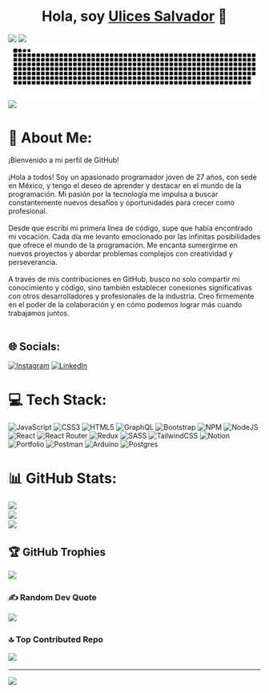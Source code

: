 <div align="center">
<h1 align="center">Hola, soy <a href="https://www.linkedin.com/in/ulices-salvador-aguila-contreras-5b4130242/">Ulices Salvador</a> 👋</h1>
</div>
<img src="https://i.imgur.com/pe8591u.png"/>
<img src="https://user-images.githubusercontent.com/73097560/115834477-dbab4500-a447-11eb-908a-139a6edaec5c.gif">

<div align="center">
  <img  src="https://github.com/1999AZZAR/1999AZZAR/blob/main/resources/img/grid-snake.svg"
       alt="snake" /></a>
</div>
<img src="https://user-images.githubusercontent.com/73097560/115834477-dbab4500-a447-11eb-908a-139a6edaec5c.gif">

# 💫 About Me:
¡Bienvenido a mi perfil de GitHub!<br><br>¡Hola a todos! Soy un apasionado programador joven de 27 años, con sede en México, y tengo el deseo de aprender y destacar en el mundo de la programación. Mi pasión por la tecnología me impulsa a buscar constantemente nuevos desafíos y oportunidades para crecer como profesional.<br><br>Desde que escribí mi primera línea de código, supe que había encontrado mi vocación. Cada día me levanto emocionado por las infinitas posibilidades que ofrece el mundo de la programación. Me encanta sumergirme en nuevos proyectos y abordar problemas complejos con creatividad y perseverancia.<br><br>A través de mis contribuciones en GitHub, busco no solo compartir mi conocimiento y código, sino también establecer conexiones significativas con otros desarrolladores y profesionales de la industria. Creo firmemente en el poder de la colaboración y en cómo podemos lograr más cuando trabajamos juntos.<br><br>


## 🌐 Socials:
[![Instagram](https://img.shields.io/badge/Instagram-%23E4405F.svg?logo=Instagram&logoColor=white)](https://instagram.com/https://instagram.com/sac_s13?utm_source=qr&igshid=ZDc4ODBmNjlmNQ%3D%3D ) [![LinkedIn](https://img.shields.io/badge/LinkedIn-%230077B5.svg?logo=linkedin&logoColor=white)](https://linkedin.com/in/www.linkedin.com/in/ulices-salvador-aguila-contreras-5b4130242) 

# 💻 Tech Stack:
![JavaScript](https://img.shields.io/badge/javascript-%23323330.svg?style=for-the-badge&logo=javascript&logoColor=%23F7DF1E) ![CSS3](https://img.shields.io/badge/css3-%231572B6.svg?style=for-the-badge&logo=css3&logoColor=white) ![HTML5](https://img.shields.io/badge/html5-%23E34F26.svg?style=for-the-badge&logo=html5&logoColor=white) ![GraphQL](https://img.shields.io/badge/-GraphQL-E10098?style=for-the-badge&logo=graphql&logoColor=white) ![Bootstrap](https://img.shields.io/badge/bootstrap-%23563D7C.svg?style=for-the-badge&logo=bootstrap&logoColor=white) ![NPM](https://img.shields.io/badge/NPM-%23000000.svg?style=for-the-badge&logo=npm&logoColor=white) ![NodeJS](https://img.shields.io/badge/node.js-6DA55F?style=for-the-badge&logo=node.js&logoColor=white) ![React](https://img.shields.io/badge/react-%2320232a.svg?style=for-the-badge&logo=react&logoColor=%2361DAFB) ![React Router](https://img.shields.io/badge/React_Router-CA4245?style=for-the-badge&logo=react-router&logoColor=white) ![Redux](https://img.shields.io/badge/redux-%23593d88.svg?style=for-the-badge&logo=redux&logoColor=white) ![SASS](https://img.shields.io/badge/SASS-hotpink.svg?style=for-the-badge&logo=SASS&logoColor=white) ![TailwindCSS](https://img.shields.io/badge/tailwindcss-%2338B2AC.svg?style=for-the-badge&logo=tailwind-css&logoColor=white) ![Notion](https://img.shields.io/badge/Notion-%23000000.svg?style=for-the-badge&logo=notion&logoColor=white) ![Portfolio](https://img.shields.io/badge/Portfolio-%23000000.svg?style=for-the-badge&logo=firefox&logoColor=#FF7139) ![Postman](https://img.shields.io/badge/Postman-FF6C37?style=for-the-badge&logo=postman&logoColor=white) ![Arduino](https://img.shields.io/badge/-Arduino-00979D?style=for-the-badge&logo=Arduino&logoColor=white) ![Postgres](https://img.shields.io/badge/postgres-%23316192.svg?style=for-the-badge&logo=postgresql&logoColor=white)
# 📊 GitHub Stats:
![](https://github-readme-stats.vercel.app/api?username=SalvadorAguila13&theme=blue-green&hide_border=false&include_all_commits=false&count_private=false)<br/>
![](https://github-readme-streak-stats.herokuapp.com/?user=SalvadorAguila13&theme=blue-green&hide_border=false)<br/>
![](https://github-readme-stats.vercel.app/api/top-langs/?username=SalvadorAguila13&theme=blue-green&hide_border=false&include_all_commits=false&count_private=false&layout=compact)

## 🏆 GitHub Trophies
![](https://github-profile-trophy.vercel.app/?username=SalvadorAguila13&theme=tokyonight&no-frame=false&no-bg=true&margin-w=4)

### ✍️ Random Dev Quote
![](https://quotes-github-readme.vercel.app/api?type=horizontal&theme=radical)

### 🔝 Top Contributed Repo
![](https://github-contributor-stats.vercel.app/api?username=SalvadorAguila13&limit=5&theme=dark&combine_all_yearly_contributions=true)

---
[![](https://visitcount.itsvg.in/api?id=SalvadorAguila13&icon=0&color=0)](https://visitcount.itsvg.in)

<!-- Proudly created with GPRM ( https://gprm.itsvg.in ) -->
